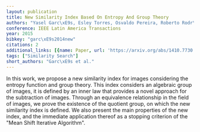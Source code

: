 ```yaml
---
layout: publication
title: New Similarity Index Based On Entropy And Group Theory
authors: "Yasel Garc\xE9s, Esley Torres, Osvaldo Pereira, Roberto Rodr\xEDguez"
conference: IEEE Latin America Transactions
year: 2015
bibkey: "garc\xE9s2014new"
citations: 2
additional_links: [{name: Paper, url: 'https://arxiv.org/abs/1410.7730'}]
tags: ["Similarity Search"]
short_authors: "Garc\xE9s et al."
---
```

In this work, we propose a new similarity index for images considering the
entropy function and group theory. This index considers an algebraic group of
images, it is defined by an inner law that provides a novel approach for the
subtraction of images. Through an equivalence relationship in the field of
images, we prove the existence of the quotient group, on which the new
similarity index is defined. We also present the main properties of the new
index, and the immediate application thereof as a stopping criterion of the
"Mean Shift Iterative Algorithm".